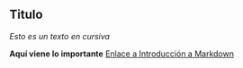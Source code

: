 ## Titulo
*Esto es un texto en cursiva*

**Aquí viene lo importante**
[Enlace a Introducción a Markdown](https://www.edu.xunta.gal/centros/iesmurallaromana/aulavirtual/pluginfile.php/138861/mod_resource/content/1/Introduccion%20a%20Markdown.pdf)

